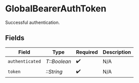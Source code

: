 # GlobalBearerAuthToken

Successful authentication.


## Fields

| Field              | Type               | Required           | Description        |
| ------------------ | ------------------ | ------------------ | ------------------ |
| `authenticated`    | *T::Boolean*       | :heavy_check_mark: | N/A                |
| `token`            | *::String*         | :heavy_check_mark: | N/A                |